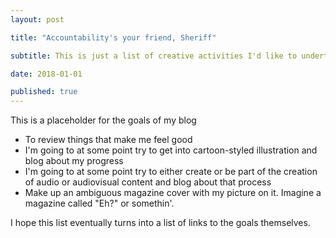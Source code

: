 ```yaml
---
layout: post

title: "Accountability's your friend, Sheriff"

subtitle: This is just a list of creative activities I'd like to undertake...and now that they're on the internet, they have to happen.

date: 2018-01-01

published: true
---
```


This is a placeholder for the goals of my blog

- To review things that make me feel good
- I'm going to at some point try to get into cartoon-styled illustration and blog about my progress
- I'm going to at some point try to either create or be part of the creation of audio or audiovisual content and blog about that process
- Make up an ambiguous magazine cover with my picture on it. Imagine a magazine called "Eh?" or somethin'.

I hope this list eventually turns into a list of links to the goals themselves.
